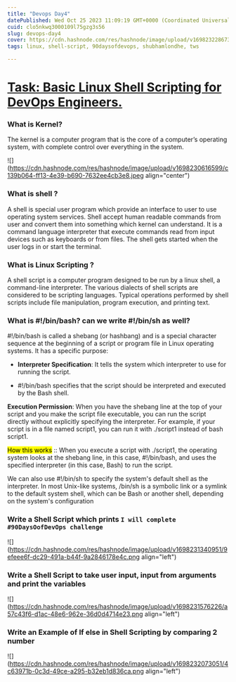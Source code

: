 ```yaml
---
title: "Devops Day4"
datePublished: Wed Oct 25 2023 11:09:19 GMT+0000 (Coordinated Universal Time)
cuid: clo5nkwq3000109l75gzg3s56
slug: devops-day4
cover: https://cdn.hashnode.com/res/hashnode/image/upload/v1698232286738/1eac9ec3-c706-4883-9f69-9a9167cec72d.webp
tags: linux, shell-script, 90daysofdevops, shubhamlondhe, tws

---
```


# [Task: Basic Linux Shell Scripting for DevOps Engineers.](https://github.com/ApurvDevops/90DaysOfDevOps/tree/master/2023/day04#day-4-task-basic-linux-shell-scripting-for-devops-engineers)

### **What is Kernel?**

The kernel is a computer program that is the core of a computer’s operating system, with complete control over everything in the system.

![](https://cdn.hashnode.com/res/hashnode/image/upload/v1698230616599/c139b064-ff13-4e39-b690-7632ee4cb3e8.jpeg align="center")

### What is shell ?

A shell is special user program which provide an interface to user to use operating system services. Shell accept human readable commands from user and convert them into something which kernel can understand. It is a command language interpreter that execute commands read from input devices such as keyboards or from files. The shell gets started when the user logs in or start the terminal.

### What is Linux Scripting ?

A shell script is a computer program designed to be run by a linux shell, a command-line interpreter. The various dialects of shell scripts are considered to be scripting languages. Typical operations performed by shell scripts include file manipulation, program execution, and printing text.

### What is #!/bin/bash? can we write #!/bin/sh as well?

#!/bin/bash is called a shebang (or hashbang) and is a special character sequence at the beginning of a script or program file in Linux operating systems. It has a specific purpose:

* **Interpreter Specification**: It tells the system which interpreter to use for running the script. 
    
* #!/bin/bash specifies that the script should be interpreted and executed by the Bash shell.
    

**Execution Permission**: When you have the shebang line at the top of your script and you make the script file executable, you can run the script directly without explicitly specifying the interpreter. For example, if your script is in a file named script1, you can run it with ./script1 instead of bash script1.

<mark>How this works</mark> :: When you execute a script with ./script1, the operating system looks at the shebang line, in this case, #!/bin/bash, and uses the specified interpreter (in this case, Bash) to run the script.

We can also use #!/bin/sh to specify the system's default shell as the interpreter. In most Unix-like systems, /bin/sh is a symbolic link or a symlink to the default system shell, which can be Bash or another shell, depending on the system's configuration

### Write a Shell Script which prints `I will complete #90DaysOofDevOps challenge`

![](https://cdn.hashnode.com/res/hashnode/image/upload/v1698231340951/9efeee6f-dc29-491a-b44f-9a2846178e4c.png align="left")

### Write a Shell Script to take user input, input from arguments and print the variables

![](https://cdn.hashnode.com/res/hashnode/image/upload/v1698231576226/a57c43f6-d1ac-48e6-962e-36d0d4714e23.png align="left")

### Write an Example of If else in Shell Scripting by comparing 2 number

![](https://cdn.hashnode.com/res/hashnode/image/upload/v1698232073051/4c63971b-0c3d-49ce-a295-b32eb1d836ca.png align="left")